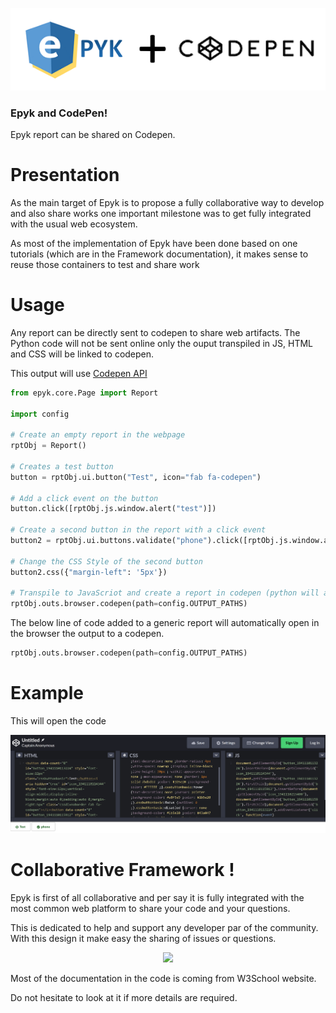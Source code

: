 

![](./static/images/logo.png)

### Epyk and CodePen!

Epyk report can be shared on Codepen.

Presentation
================================
As the main target of Epyk is to propose a fully collaborative way to develop and also share works one important milestone was
to get fully integrated with the usual web ecosystem.

As most of the implementation of Epyk have been done based on one tutorials (which are in the Framework documentation), it makes
sense to reuse those containers to test and share work

Usage
================================

Any report can be directly sent to codepen to share web artifacts.
The Python code will not be sent online only the ouput transpiled in JS, HTML and CSS will be linked to codepen.

This output will use [Codepen API](https://codepen.io/guuslieben/post/codepen-api-v2)

```py
from epyk.core.Page import Report

import config

# Create an empty report in the webpage
rptObj = Report()

# Creates a test button
button = rptObj.ui.button("Test", icon="fab fa-codepen")

# Add a click event on the button
button.click([rptObj.js.window.alert("test")])

# Create a second button in the report with a click event
button2 = rptObj.ui.buttons.validate("phone").click([rptObj.js.window.alert("phone")])

# Change the CSS Style of the second button
button2.css({"margin-left": '5px'})

# Transpile to JavaScriot and create a report in codepen (python will automatically open the default browser)
rptObj.outs.browser.codepen(path=config.OUTPUT_PATHS)
```
The below line of code added to a generic report will automatically open in the browser the output to a codepen.

```py
rptObj.outs.browser.codepen(path=config.OUTPUT_PATHS)
```

Example
================================

This will open the code 

<div align="center" >
    <img src="https://github.com/epykure/epyk-templates-codepen/blob/master/static/images/codepen_view.PNG?raw=true">
</div>

Collaborative Framework !
================================

Epyk is first of all collaborative and per say it is fully integrated with the most common
web platform to share your code and your questions.

This is dedicated to help and support any developer par of the community.
With this design it make easy the sharing of issues or questions.

<div align="center" >
    <img src="https://github.com/epykure/epyk-templates-notebooks/blob/master/static/images/collaborative.PNG?raw=true">
</div>

Most of the documentation in the code is coming from W3School website.

Do not hesitate to look at it if more details are required.
